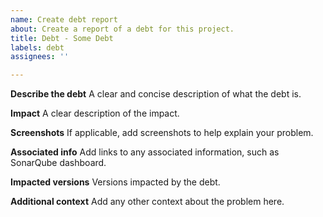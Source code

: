 ```yaml
---
name: Create debt report
about: Create a report of a debt for this project.
title: Debt - Some Debt
labels: debt
assignees: ''

---
```


**Describe the debt**
A clear and concise description of what the debt is.

**Impact**
A clear description of the impact.

**Screenshots**
If applicable, add screenshots to help explain your problem.

**Associated info**
Add links to any associated information, such as SonarQube dashboard.

**Impacted versions**
Versions impacted by the debt.

**Additional context**
Add any other context about the problem here.
